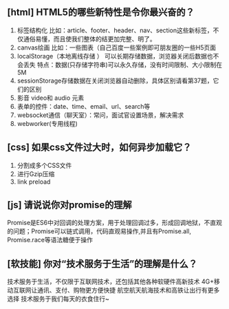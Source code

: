## [html] HTML5的哪些新特性是令你最兴奋的？

1. 标签结构化
比如：article、footer、header、nav、section这些新标签，不仅通俗易懂，而且使我们整体的结更加完整、明了。
2. canvas绘画
比如：一些图表（自己百度一些案例即可朋友圈的一些H5页面
3. localStorage（本地离线存储 ）
可以长期存储数据，浏览器关闭后数据也不会丢失
特点：数据(只存储字符串)可以永久存储，没有时间限制、大小限制在5M
4. sessionStorage存储数据在关闭浏览器自动删除，具体区别请看第37题，它们的区别
5. 影音 video和 audio 元素
6. 表单的控件：date、time、email、url、search等
7. websocket通信（聊天室）：常问，面试官设置场景，解决需求
8. webworker(专用线程)

## [css] 如果css文件过大时，如何异步加载它？

1. 分割成多个CSS文件
2. 进行Gzip压缩
3. link preload

## [js] 请说说你对promise的理解

Promise是ES6中对回调的处理方案，用于处理回调过多，形成回调地狱，不直观的问题；Promise可以链式调用，代码直观易操作,并且有Promise.all, Promise.race等语法糖便于操作

## [软技能] 你对“技术服务于生活”的理解是什么？

技术服务于生活，不仅限于互联网技术，还包括其他各种软硬件高新技术
4G+移动互联网让通讯、支付、购物更方便快捷
航空航天航海技术和高铁让出行有更多选择
技术服务于我们每天的衣食住行~

